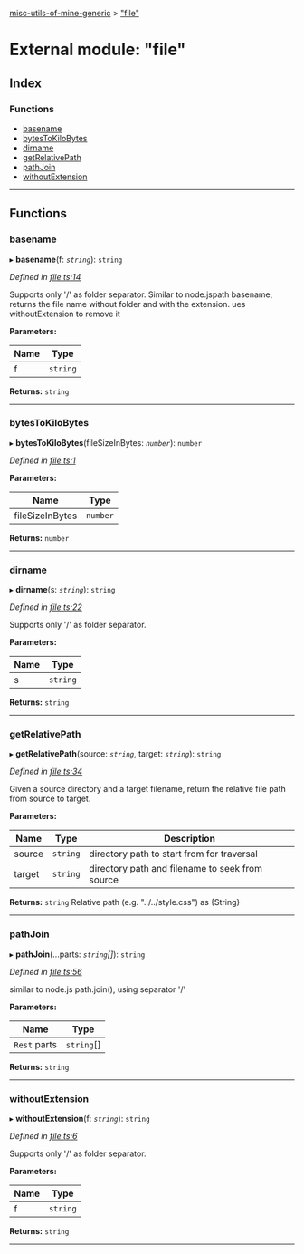 [misc-utils-of-mine-generic](../README.md) > ["file"](../modules/_file_.md)

# External module: "file"

## Index

### Functions

* [basename](_file_.md#basename)
* [bytesToKiloBytes](_file_.md#bytestokilobytes)
* [dirname](_file_.md#dirname)
* [getRelativePath](_file_.md#getrelativepath)
* [pathJoin](_file_.md#pathjoin)
* [withoutExtension](_file_.md#withoutextension)

---

## Functions

<a id="basename"></a>

###  basename

▸ **basename**(f: *`string`*): `string`

*Defined in [file.ts:14](https://github.com/cancerberoSgx/misc-utils-of-mine/blob/385e9dc/misc-utils-of-mine-generic/src/file.ts#L14)*

Supports only '/' as folder separator. Similar to node.jspath basename, returns the file name without folder and with the extension. ues withoutExtension to remove it

**Parameters:**

| Name | Type |
| ------ | ------ |
| f | `string` |

**Returns:** `string`

___
<a id="bytestokilobytes"></a>

###  bytesToKiloBytes

▸ **bytesToKiloBytes**(fileSizeInBytes: *`number`*): `number`

*Defined in [file.ts:1](https://github.com/cancerberoSgx/misc-utils-of-mine/blob/385e9dc/misc-utils-of-mine-generic/src/file.ts#L1)*

**Parameters:**

| Name | Type |
| ------ | ------ |
| fileSizeInBytes | `number` |

**Returns:** `number`

___
<a id="dirname"></a>

###  dirname

▸ **dirname**(s: *`string`*): `string`

*Defined in [file.ts:22](https://github.com/cancerberoSgx/misc-utils-of-mine/blob/385e9dc/misc-utils-of-mine-generic/src/file.ts#L22)*

Supports only '/' as folder separator.

**Parameters:**

| Name | Type |
| ------ | ------ |
| s | `string` |

**Returns:** `string`

___
<a id="getrelativepath"></a>

###  getRelativePath

▸ **getRelativePath**(source: *`string`*, target: *`string`*): `string`

*Defined in [file.ts:34](https://github.com/cancerberoSgx/misc-utils-of-mine/blob/385e9dc/misc-utils-of-mine-generic/src/file.ts#L34)*

Given a source directory and a target filename, return the relative file path from source to target.

**Parameters:**

| Name | Type | Description |
| ------ | ------ | ------ |
| source | `string` |  directory path to start from for traversal |
| target | `string` |  directory path and filename to seek from source |

**Returns:** `string`
Relative path (e.g. "../../style.css") as {String}

___
<a id="pathjoin"></a>

###  pathJoin

▸ **pathJoin**(...parts: *`string`[]*): `string`

*Defined in [file.ts:56](https://github.com/cancerberoSgx/misc-utils-of-mine/blob/385e9dc/misc-utils-of-mine-generic/src/file.ts#L56)*

similar to node.js path.join(), using separator '/'

**Parameters:**

| Name | Type |
| ------ | ------ |
| `Rest` parts | `string`[] |

**Returns:** `string`

___
<a id="withoutextension"></a>

###  withoutExtension

▸ **withoutExtension**(f: *`string`*): `string`

*Defined in [file.ts:6](https://github.com/cancerberoSgx/misc-utils-of-mine/blob/385e9dc/misc-utils-of-mine-generic/src/file.ts#L6)*

Supports only '/' as folder separator.

**Parameters:**

| Name | Type |
| ------ | ------ |
| f | `string` |

**Returns:** `string`

___

